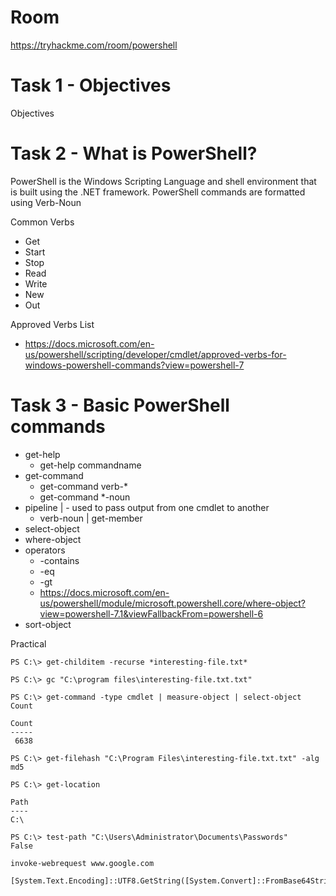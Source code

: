 # Room
https://tryhackme.com/room/powershell

# Task 1 - Objectives
Objectives

# Task 2 - What is PowerShell?
PowerShell is the Windows Scripting Language and shell environment that is built using the .NET framework.  PowerShell commands are formatted using Verb-Noun

Common Verbs
* Get
* Start
* Stop
* Read
* Write
* New
* Out

Approved Verbs List
* https://docs.microsoft.com/en-us/powershell/scripting/developer/cmdlet/approved-verbs-for-windows-powershell-commands?view=powershell-7

# Task 3 - Basic PowerShell commands
* get-help
  * get-help commandname
* get-command
  * get-command verb-*
  * get-command *-noun
* pipeline | - used to pass output from one cmdlet to another
  * verb-noun | get-member
* select-object
* where-object
* operators
  * -contains
  * -eq
  * -gt
  * https://docs.microsoft.com/en-us/powershell/module/microsoft.powershell.core/where-object?view=powershell-7.1&viewFallbackFrom=powershell-6
* sort-object

Practical
```
PS C:\> get-childitem -recurse *interesting-file.txt*
```
```
PS C:\> gc "C:\program files\interesting-file.txt.txt"
```
```
PS C:\> get-command -type cmdlet | measure-object | select-object Count

Count
-----
 6638
```
```
PS C:\> get-filehash "C:\Program Files\interesting-file.txt.txt" -alg md5
```
```
PS C:\> get-location

Path
----
C:\
```
```
PS C:\> test-path "C:\Users\Administrator\Documents\Passwords"
False
```
```
invoke-webrequest www.google.com
```
```
[System.Text.Encoding]::UTF8.GetString([System.Convert]::FromBase64String(string_here)
```